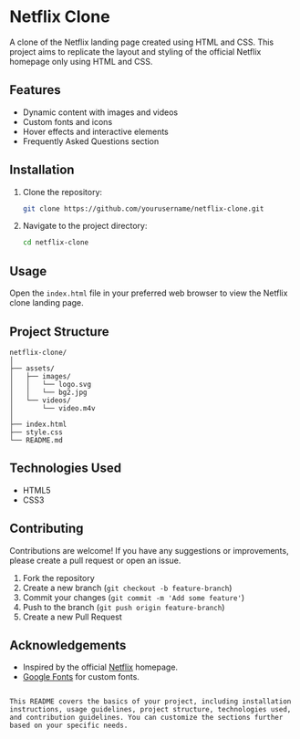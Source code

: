 # Netflix Clone

A clone of the Netflix landing page created using HTML and CSS. This project aims to replicate the layout and styling of the official Netflix homepage only using HTML and CSS.

## Features

- Dynamic content with images and videos
- Custom fonts and icons
- Hover effects and interactive elements
- Frequently Asked Questions section

## Installation

1. Clone the repository:
    ```bash
    git clone https://github.com/yourusername/netflix-clone.git
    ```
2. Navigate to the project directory:
    ```bash
    cd netflix-clone
    ```

## Usage

Open the `index.html` file in your preferred web browser to view the Netflix clone landing page.

## Project Structure

```plaintext
netflix-clone/
│
├── assets/
│   ├── images/
│   │   └── logo.svg
│   │   └── bg2.jpg
│   └── videos/
│       └── video.m4v
│
├── index.html
├── style.css
└── README.md
```

## Technologies Used

- HTML5
- CSS3

## Contributing

Contributions are welcome! If you have any suggestions or improvements, please create a pull request or open an issue.

1. Fork the repository
2. Create a new branch (`git checkout -b feature-branch`)
3. Commit your changes (`git commit -m 'Add some feature'`)
4. Push to the branch (`git push origin feature-branch`)
5. Create a new Pull Request

## Acknowledgements

- Inspired by the official [Netflix](https://www.netflix.com) homepage.
- [Google Fonts](https://fonts.google.com/) for custom fonts.
```

This README covers the basics of your project, including installation instructions, usage guidelines, project structure, technologies used, and contribution guidelines. You can customize the sections further based on your specific needs.
